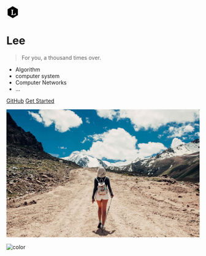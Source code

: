![logo](_media/Lee.png)

#  Lee

> For you, a thousand times over.

* Algorithm
* computer system
* Computer Networks
* ...

[GitHub](https://github.com/Aroue/Lee)
[Get Started](README.md)

<!-- 背景图片 -->

![](_media/background.jpg)
<!-- 背景色 -->

![color](#f0f0f0)